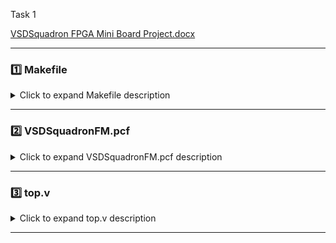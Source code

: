 Task 1

[VSDSquadron FPGA Mini Board Project.docx](https://github.com/user-attachments/files/19779887/VSDSquadron.FPGA.Mini.Board.Project.docx)

---

### 1️⃣ Makefile

<details>
<summary>Click to expand Makefile description</summary>

# Define project-specific variables
TOP=top
PCF_FILE=VSDSquadronFM
BOARD_FREQ=12
CPU_FREQ=20
FPGA_VARIANT=up5k
FPGA_PACKAGE=sg48
VERILOG_FILE=top.v

#Uart Var	
PICO_DEVICE=/dev/ttyUSB0   # replace by the terminal used by your device
BAUDS=115200

build:
	yosys -DCPU_FREQ=$(CPU_FREQ) -q -p "synth_ice40 -abc9 -device u -dsp -top $(TOP) -json $(TOP).json" $(VERILOG_FILE)
	nextpnr-ice40 --force --json $(TOP).json --pcf $(PCF_FILE).pcf --asc $(TOP).asc --freq $(BOARD_FREQ) --$(FPGA_VARIANT) --package $(FPGA_PACKAGE) --opt-timing -q
	icetime -p $(PCF_FILE).pcf -P $(FPGA_PACKAGE) -r $(TOP).timings -d $(FPGA_VARIANT) -t $(TOP).asc
	icepack -s $(TOP).asc $(TOP).bin

flash:
	iceprog $(TOP).bin

clean:
	rm -rf $(TOP).blif $(TOP).asc $(TOP).bin $(TOP).json $(TOP).timings

terminal:
	sudo picocom -b $(BAUDS) $(PICO_DEVICE) --imap lfcrlf,crcrlf --omap delbs,crlf --send-cmd "ascii-xfr -s -l 30 -n"

cycle:
	git pull
	make
	sudo make flash

</details>

---

### 2️⃣ VSDSquadronFM.pcf

<details>
<summary>Click to expand VSDSquadronFM.pcf description</summary>

set_io  led_red	39
set_io  led_blue 40
set_io  led_green 41
set_io  hw_clk 20
set_io  testwire 17

</details>

---

### 3️⃣ top.v

<details>
<summary>Click to expand top.v description</summary>

//----------------------------------------------------------------------------
//                                                                          --
//                         Module Declaration                               --
//                                                                          --
//----------------------------------------------------------------------------
module top (
  // outputs
  output wire led_red  , // Red
  output wire led_blue , // Blue
  output wire led_green , // Green
  input wire hw_clk,  // Hardware Oscillator, not the internal oscillator
  output wire testwire
);

  wire        int_osc            ;
  reg  [27:0] frequency_counter_i;

  assign testwire = frequency_counter_i[5];
 
  always @(posedge int_osc) begin
    frequency_counter_i <= frequency_counter_i + 1'b1;
  end


//----------------------------------------------------------------------------
//                                                                          --
//                       Counter                                            --
//                                                                          --
//----------------------------------------------------------------------------

//----------------------------------------------------------------------------
//                                                                          --
//                       Internal Oscillator                                --
//                                                                          --
//----------------------------------------------------------------------------
  SB_HFOSC #(.CLKHF_DIV ("0b10")) u_SB_HFOSC ( .CLKHFPU(1'b1), .CLKHFEN(1'b1), .CLKHF(int_osc));


//----------------------------------------------------------------------------
//                                                                          --
//                       Instantiate RGB primitive                          --
//                                                                          --
//----------------------------------------------------------------------------
  SB_RGBA_DRV RGB_DRIVER (
    .RGBLEDEN(1'b1                                            ),
    .RGB0PWM (1'b0), // red
    .RGB1PWM (1'b0), // green
    .RGB2PWM (1'b1), // blue
    .CURREN  (1'b1                                            ),
    .RGB0    (led_red                                       ), //Actual Hardware connection
    .RGB1    (led_green                                       ),
    .RGB2    (led_blue                                        )
  );
  defparam RGB_DRIVER.RGB0_CURRENT = "0b000001";
  defparam RGB_DRIVER.RGB1_CURRENT = "0b000001";
  defparam RGB_DRIVER.RGB2_CURRENT = "0b000001";

endmodule

</details>

---
